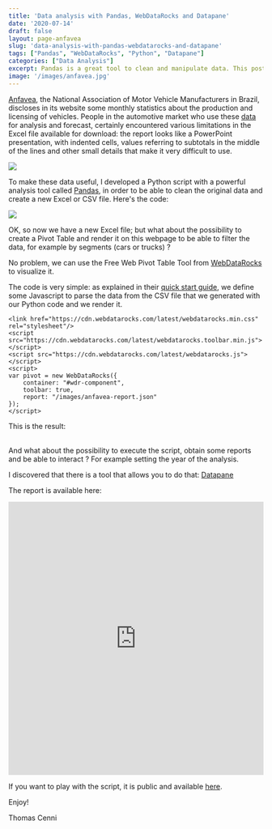 ```yaml
---
title: 'Data analysis with Pandas, WebDataRocks and Datapane'
date: '2020-07-14'
draft: false
layout: page-anfavea
slug: 'data-analysis-with-pandas-webdatarocks-and-datapane'
tags: ["Pandas", "WebDataRocks", "Python", "Datapane"]
categories: ["Data Analysis"]
excerpt: Pandas is a great tool to clean and manipulate data. This post shows an example of data analysis and visualization, applied to the Brazilian automotive market.
image: '/images/anfavea.jpg'
---
```


[Anfavea](http://www.anfavea.com.br/), the National Association of Motor Vehicle Manufacturers in Brazil, discloses in its website some monthly statistics about the production and licensing of vehicles.
People in the automotive market who use these [data](http://www.anfavea.com.br/estatisticas) for analysis and forecast, certainly encountered various limitations in the Excel file available for download: the report looks like a PowerPoint presentation, with indented cells, values referring to subtotals in the middle of the lines and other small details that make it very difficult to use.

![](/images/anfavea-excel.png)

To make these data useful, I developed a Python script with a powerful analysis tool called [Pandas](https://pandas.pydata.org/), in order to be able to clean the original data and create a new Excel or CSV file.
Here's the code:

![](/images/anfavea-python-code.png)

OK, so now we have a new Excel file; but what about the possibility to create a Pivot Table and render it on this webpage to be able to filter the data, for example by segments (cars or trucks) ?

No problem, we can use the Free Web Pivot Table Tool from [WebDataRocks](https://www.webdatarocks.com/) to visualize it.

The code is very simple: as explained in their [quick start guide](https://www.webdatarocks.com/doc/how-to-start-online-reporting/), we define some Javascript to parse the data from the CSV file that we generated with our Python code and we render it.

```
<link href="https://cdn.webdatarocks.com/latest/webdatarocks.min.css" rel="stylesheet"/>
<script src="https://cdn.webdatarocks.com/latest/webdatarocks.toolbar.min.js"></script>
<script src="https://cdn.webdatarocks.com/latest/webdatarocks.js"></script>
<script>
var pivot = new WebDataRocks({
	container: "#wdr-component",
	toolbar: true,
    report: "/images/anfavea-report.json"
});
</script>
```

This is the result:

<div id="wdr-component"></div>
<br/>
And what about the possibility to execute the script, obtain some reports and be able to interact ?
For example setting the year of the analysis.

I discovered that there is a tool that allows you to do that: [Datapane](https://datapane.com/)

The report is available here:

<iframe src="https://datapane.com/thomas7/reports/anfavea-data-analysis_862f27f7/embed/" width="100%" height="540px" frameBorder="0">Iframe not supported.</iframe>

If you want to play with the script, it is public and available [here](https://datapane.com/thomas7/scripts/anfavea_data_analysis/).

Enjoy!

Thomas Cenni